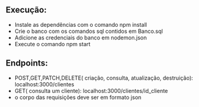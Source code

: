 ## Execução:
- Instale as dependências com o comando npm install
- Crie o banco com os comandos sql contidos em Banco.sql
- Adicione as credenciais do banco em nodemon.json
- Execute o comando npm start

## Endpoints:
- POST,GET,PATCH,DELETE( criação, consulta, atualização, destruição): localhost:3000/clientes
- GET( consulta um cliente): localhost:3000/clientes/id_cliente
- o corpo das requisições deve ser em formato json